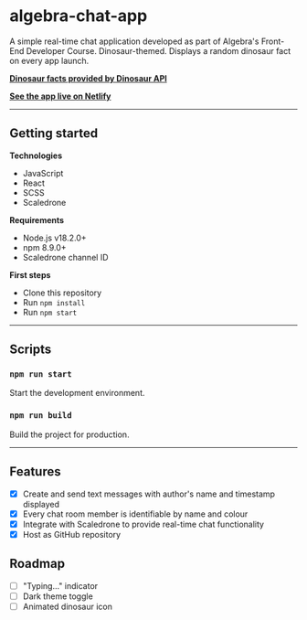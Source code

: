 # algebra-chat-app

A simple real-time chat application developed as part of Algebra's Front-End Developer Course.
Dinosaur-themed.
Displays a random dinosaur fact on every app launch.

[**Dinosaur facts provided by Dinosaur API**](https://dinosaur-facts-api.shultzlab.com/)

[**See the app live on Netlify**](https://afelja-algebra-chat-app.netlify.app)

---

## Getting started

**Technologies**

- JavaScript
- React
- SCSS
- Scaledrone

**Requirements**

- Node.js v18.2.0+
- npm 8.9.0+
- Scaledrone channel ID

**First steps**

- Clone this repository
- Run `npm install`
- Run `npm start`

---

## Scripts

### `npm run start`

Start the development environment.

### `npm run build`

Build the project for production.

---

## Features

- [x] Create and send text messages with author's name and timestamp displayed
- [x] Every chat room member is identifiable by name and colour
- [x] Integrate with Scaledrone to provide real-time chat functionality
- [x] Host as GitHub repository

## Roadmap

- [ ] "Typing..." indicator
- [ ] Dark theme toggle
- [ ] Animated dinosaur icon
